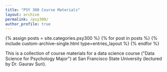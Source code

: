 ```yaml
---
title: "PSY 300 Course Materials"
layout: archive
permalink: /psy300/
author_profile: true
---
```



{% assign posts = site.categories.psy300 %}
{% for post in posts %}
  {% include custom-archive-single.html type=entries_layout %}
{% endfor %}

This is a collection of course materials for a data science course ("Data Science for Psychology Major") at San Francisco State University (lectured by Dr. Gaurav Suri).
